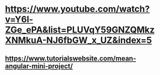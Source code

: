 # https://www.youtube.com/watch?v=Y6l-ZGe_ePA&list=PLUVqY59GNZQMkzXNMkuA-NJ6fbGW_x_UZ&index=5
## https://www.tutorialswebsite.com/mean-angular-mini-project/
